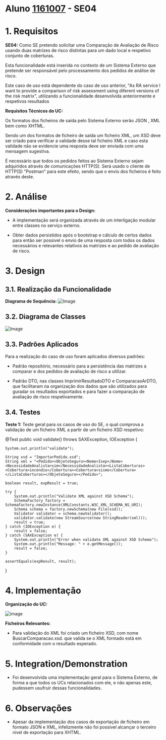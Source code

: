 **Aluno [1161007](../)** - SE04
=======================================

# 1. Requisitos

**SE04:** Como SE pretendo solicitar uma Comparação de Avaliação de Risco usando duas matrizes de risco distintas para um dado local e respetivo conjunto de coberturas.

Esta funcionalidade está inserida no contexto de um Sistema Externo que pretende ser responsável pelo processamento dos pedidos de análise de risco.

Este caso de uso está dependente do caso de uso anterior, "As RA service I want to provide a comparison of risk assessment using diferent versions of the risk matrix", utilizando a funcionalidade desenvolvida anteriormente e respetivos resultados

**Requisitos Técnicos do UC:**

Os formatos dos ficheiros de saída pelo Sistema Externo serão JSON , XML bem como XHTML.

Sendo um dos formatos de ficheiro de saída um ficheiro XML, um XSD deve ser criado para verificar a validade desse tal ficheiro XML e caso esta validade não se evidencie uma resposta deve ser enviada com uma mensagem sugestiva.

É necessário que todos os pedidos feitos ao Sistema Externo sejam adquiridos através de comunicações HTTP(S). Será usado o cliente de HTTP(S) "Postman" para este efeito, sendo que o envio dos ficheiros é feito através deste.
 

# 2. Análise

**Considerações importantes para o Design:**

* A implementação será organizada através de um interligação modular entre classes no serviço externo.

* Obter dados persistidos após o bootstrap e cálculo de certos dados para então ser possivel o envio de uma resposta com todos os dados necessários e relevantes relativos às matrizes e ao pedido de avaliação de risco.

# 3. Design

## 3.1. Realização da Funcionalidade

**Diagrama de Sequência:**
![Image](https://bitbucket.org/1150812/lapr4-2018-2019-grupo-di-3/raw/6a6c2b0c09548c1bf48e33fb884d5ec360278150/docs/1161007/SE04/SD.png)

## 3.2. Diagrama de Classes

![Image](https://bitbucket.org/1150812/lapr4-2018-2019-grupo-di-3/raw/f282e7fc0f9b62aaa23dc0a7d2bc371fc447588a/docs/1161007/SE04/CD.png)

## 3.3. Padrões Aplicados

Para a realização do caso de uso foram aplicados diversos padrões:

* Padrão repositório, necessário para a persistência das matrizes a comparar e dos pedidos de avaliação de risco a utilizar.

* Padrão DTO, nas classes ImprimirResultadoDTO e ComparacaoArDTO, que facilitaram na organização dos dados que são utilizados para guradar os resultados exportados e para fazer a comparação de avaliação de risco respetivamente.

## 3.4. Testes

**Teste 1:** Teste geral para os casos de uso do SE, o qual comprova a validação de um ficheiro XML a partir de um ficheiro XSD respetivo:


@Test
public void validate() throws SAXException, IOException {

    System.out.println("validate");

    String xsd = "ImportarPedido.xsd";
    String xml = "<Pedido><ObjetoSeguro><Nome>Isep</Nome><NecessidadeAnalista>sim</NecessidadeAnalista><ListaCoberturas><Cobertura>incendio</Cobertura><Cobertura>sismo</Cobertura></ListaCoberturas></ObjetoSeguro></Pedido>";

    boolean result, expResult = true;

    try {
        System.out.println("Validate XML against XSD Schema");
        SchemaFactory factory = SchemaFactory.newInstance(XMLConstants.W3C_XML_SCHEMA_NS_URI);
        Schema schema = factory.newSchema(new File(xsd));
        Validator validator = schema.newValidator();
        validator.validate(new StreamSource(new StringReader(xml)));
        result = true;
    } catch (IOException e) {
        result = false;
    } catch (SAXException e) {
        System.out.println("Error when validate XML against XSD Schema");
        System.out.println("Message: " + e.getMessage());
        result = false;
    }

    assertEquals(expResult, result);

}

# 4. Implementação

**Organização do UC:**

![image](https://bitbucket.org/1150812/lapr4-2018-2019-grupo-di-3/raw/3cfdc0496de77aadfcb0ebe936637016d5b3d69f/docs/1161007/SE04/implementacao.png)

**Ficheiros Relevantes:**

- Para validação do XML foi criado um ficheiro XSD, com nome BuscarComparacao.xsd. que valida se o XML formado está em conformidade com o resultado esperado.

# 5. Integration/Demonstration

* Foi desenvolvida uma implementação geral para o Sistema Externo, de forma a que todos os UCs relacionados com ele, e não apenas este, pudessem usufruir dessas funcionalidades.

# 6. Observações

* Apesar da implementação dos casos de exportação de ficheiro em formato JSON e XML, infelizmente não foi possível alcançar o terceiro nivel de exportação para XHTML.